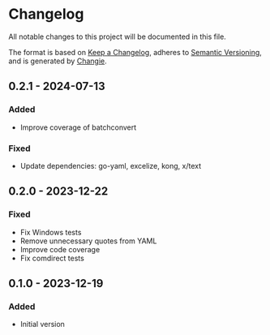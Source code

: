 # Changelog

All notable changes to this project will be documented in this file.

The format is based on [Keep a Changelog](https://keepachangelog.com/en/1.0.0/),
adheres to [Semantic Versioning](https://semver.org/spec/v2.0.0.html),
and is generated by [Changie](https://github.com/miniscruff/changie).

## 0.2.1 - 2024-07-13

### Added

* Improve coverage of batchconvert

### Fixed

* Update dependencies: go-yaml, excelize, kong, x/text

## 0.2.0 - 2023-12-22

### Fixed

* Fix Windows tests
* Remove unnecessary quotes from YAML
* Improve code coverage
* Fix comdirect tests

## 0.1.0 - 2023-12-19

### Added

* Initial version
